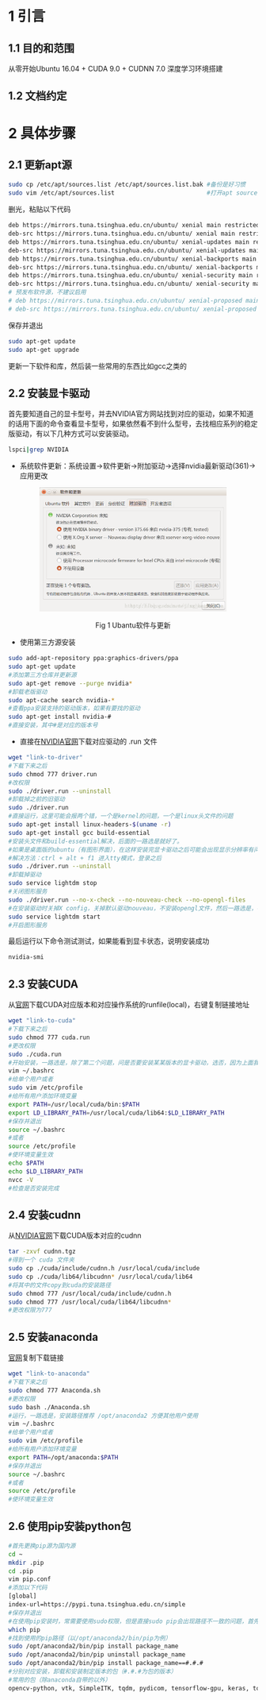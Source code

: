 # 1 引言
## 1.1 目的和范围
从零开始Ubuntu 16.04 + CUDA 9.0 + CUDNN 7.0 深度学习环境搭建

## 1.2 文档约定


# 2 具体步骤
## 2.1 更新apt源
```bash
sudo cp /etc/apt/sources.list /etc/apt/sources.list.bak #备份是好习惯
sudo vim /etc/apt/sources.list                          #打开apt source文件
```
删光，粘贴以下代码
```bash
deb https://mirrors.tuna.tsinghua.edu.cn/ubuntu/ xenial main restricted universe multiverse
deb-src https://mirrors.tuna.tsinghua.edu.cn/ubuntu/ xenial main restricted universe multiverse
deb https://mirrors.tuna.tsinghua.edu.cn/ubuntu/ xenial-updates main restricted universe multiverse
deb-src https://mirrors.tuna.tsinghua.edu.cn/ubuntu/ xenial-updates main restricted universe multiverse
deb https://mirrors.tuna.tsinghua.edu.cn/ubuntu/ xenial-backports main restricted universe multiverse
deb-src https://mirrors.tuna.tsinghua.edu.cn/ubuntu/ xenial-backports main restricted universe multiverse
deb https://mirrors.tuna.tsinghua.edu.cn/ubuntu/ xenial-security main restricted universe multiverse
deb-src https://mirrors.tuna.tsinghua.edu.cn/ubuntu/ xenial-security main restricted universe multiverse
# 预发布软件源，不建议启用
# deb https://mirrors.tuna.tsinghua.edu.cn/ubuntu/ xenial-proposed main restricted universe multiverse
# deb-src https://mirrors.tuna.tsinghua.edu.cn/ubuntu/ xenial-proposed main restricted universe multiverse
```
保存并退出
```bash
sudo apt-get update
sudo apt-get upgrade
```
更新一下软件和库，然后装一些常用的东西比如gcc之类的
## 2.2 安装显卡驱动
首先要知道自己的显卡型号，并去NVIDIA官方网站找到对应的驱动，如果不知道的话用下面的命令查看显卡型号，如果依然看不到什么型号，去找相应系列的稳定版驱动，有以下几种方式可以安装驱动。
```bash
lspci|grep NVIDIA
```
- 系统软件更新：系统设置->软件更新->附加驱动->选择nvidia最新驱动(361)->应用更改
<p align="center">
    <img src="imgs/ubantu_drive.png" height = "250" >
    <br>
    <div align="center">Fig 1 Ubantu软件与更新</div>
</p>

- 使用第三方源安装
```bash
sudo add-apt-repository ppa:graphics-drivers/ppa
sudo apt-get update
#添加第三方仓库并更新源
sudo apt-get remove --purge nvidia*
#卸载老版驱动
sudo apt-cache search nvidia-*
#查看ppa安装支持的驱动版本，如果有要找的驱动
sudo apt-get install nvidia-#
#直接安装，其中#是对应的版本号
```
- 直接在[NVIDIA官网](https://www.nvidia.cn/Download/index.aspx?lang=cn)下载对应驱动的 .run 文件
```bash
wget "link-to-driver"
#下载下来之后
sudo chmod 777 driver.run
#改权限
sudo ./driver.run --uninstall
#卸载掉之前的旧驱动
sudo ./driver.run
#直接运行，这里可能会报两个错，一个是kernel的问题，一个是linux头文件的问题
sudo apt-get install linux-headers-$(uname -r)
sudo apt-get install gcc build-essential
#安装头文件和build-essential解决，后面的一路选是就好了。
#如果是桌面版的ubuntu（有图形界面），在这样安装完显卡驱动之后可能会出现显示分辨率有问题的bug，是因为NVIDIA驱动与X config不兼容的问题。
#解决方法：ctrl + alt + f1 进入tty模式，登录之后
sudo ./driver.run --uninstall
#卸载掉驱动
sudo service lightdm stop
#关闭图形服务
sudo ./driver.run --no-x-check --no-nouveau-check --no-opengl-files
#在安装驱动时关掉X config，关掉默认驱动nouveau，不安装opengl文件，然后一路选是，在变更Xconfig的时候选择否
sudo service lightdm start
#开启图形服务
```
最后运行以下命令测试测试，如果能看到显卡状态，说明安装成功

```bash
nvidia-smi
```
## 2.3 安装CUDA
从[官网](https://developer.nvidia.com/cuda-downloads)下载CUDA对应版本和对应操作系统的runfile(local)，右键复制链接地址
```bash
wget "link-to-cuda"
#下载下来之后
sudo chmod 777 cuda.run
#更改权限
sudo ./cuda.run
#开始安装，一路选是，除了第二个问题，问是否要安装某某版本的显卡驱动，选否，因为上面我们已经安装过了，安装完成之后
vim ~/.bashrc
#给单个用户或者
sudo vim /etc/profile
#给所有用户添加环境变量
export PATH=/usr/local/cuda/bin:$PATH
export LD_LIBRARY_PATH=/usr/local/cuda/lib64:$LD_LIBRARY_PATH
#保存并退出
source ~/.bashrc
#或者
source /etc/profile
#使环境变量生效
echo $PATH
echo $LD_LIBRARY_PATH
nvcc -V
#检查是否安装完成
```

## 2.4 安装cudnn
从[NVIDIA官网](https://developer.nvidia.com/cudnn)下载CUDA版本对应的cudnn
```bash
tar -zxvf cudnn.tgz
#得到一个 cuda 文件夹
sudo cp ./cuda/include/cudnn.h /usr/local/cuda/include
sudo cp ./cuda/lib64/libcudnn* /usr/local/cuda/lib64
#将其中的文件copy到cuda的安装路径
sudo chmod 777 /usr/local/cuda/include/cudnn.h
sudo chmod 777 /usr/local/cuda/lib64/libcudnn*
#更改权限为777
```

## 2.5 安装anaconda
[官网](https://www.anaconda.com/distribution/)复制下载链接
```bash
wget "link-to-anaconda"
#下载下来之后
sudo chmod 777 Anaconda.sh
#更改权限
sudo bash ./Anaconda.sh
#运行，一路选是，安装路径推荐 /opt/anaconda2 方便其他用户使用
vim ~/.bashrc
#给单个用户或者
sudo vim /etc/profile
#给所有用户添加环境变量
export PATH=/opt/anaconda:$PATH
#保存并退出
source ~/.bashrc
#或者
source /etc/profile
#使环境变量生效
```

## 2.6 使用pip安装python包
```bash
#首先更换pip源为国内源
cd ~
mkdir .pip
cd .pip
vim pip.conf
#添加以下代码
[global]
index-url=https://pypi.tuna.tsinghua.edu.cn/simple
#保存并退出
#在使用pip安装时，常需要使用sudo权限，但是直接sudo pip会出现路径不一致的问题，首先
which pip
#找到使用的pip路径（以/opt/anaconda2/bin/pip为例）
sudo /opt/anaconda2/bin/pip install package_name
sudo /opt/anaconda2/bin/pip uninstall package_name
sudo /opt/anaconda2/bin/pip install package_name==#.#.#
#分别对应安装，卸载和安装制定版本的包（#.#.#为包的版本）
#常用的包（除anaconda自带的以外）
opencv-python, vtk, SimpleITK, tqdm, pydicom, tensorflow-gpu, keras, torch
```
